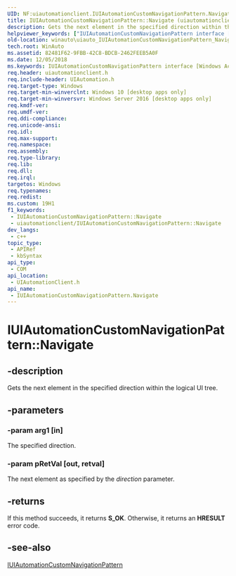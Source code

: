 ```yaml
---
UID: NF:uiautomationclient.IUIAutomationCustomNavigationPattern.Navigate
title: IUIAutomationCustomNavigationPattern::Navigate (uiautomationclient.h)
description: Gets the next element in the specified direction within the logical UI tree.
helpviewer_keywords: ["IUIAutomationCustomNavigationPattern interface [Windows Accessibility]","Navigate method","IUIAutomationCustomNavigationPattern.Navigate","IUIAutomationCustomNavigationPattern::Navigate","Navigate","Navigate method [Windows Accessibility]","Navigate method [Windows Accessibility]","IUIAutomationCustomNavigationPattern interface","uiautomationclient/IUIAutomationCustomNavigationPattern::Navigate","winauto.uiauto_IUIAutomationCustomNavigationPattern_Navigate"]
old-location: winauto\uiauto_IUIAutomationCustomNavigationPattern_Navigate.htm
tech.root: WinAuto
ms.assetid: 82481F62-9FBB-42C8-BDCB-2462FEEB5A0F
ms.date: 12/05/2018
ms.keywords: IUIAutomationCustomNavigationPattern interface [Windows Accessibility],Navigate method, IUIAutomationCustomNavigationPattern.Navigate, IUIAutomationCustomNavigationPattern::Navigate, Navigate, Navigate method [Windows Accessibility], Navigate method [Windows Accessibility],IUIAutomationCustomNavigationPattern interface, uiautomationclient/IUIAutomationCustomNavigationPattern::Navigate, winauto.uiauto_IUIAutomationCustomNavigationPattern_Navigate
req.header: uiautomationclient.h
req.include-header: UIAutomation.h
req.target-type: Windows
req.target-min-winverclnt: Windows 10 [desktop apps only]
req.target-min-winversvr: Windows Server 2016 [desktop apps only]
req.kmdf-ver: 
req.umdf-ver: 
req.ddi-compliance: 
req.unicode-ansi: 
req.idl: 
req.max-support: 
req.namespace: 
req.assembly: 
req.type-library: 
req.lib: 
req.dll: 
req.irql: 
targetos: Windows
req.typenames: 
req.redist: 
ms.custom: 19H1
f1_keywords:
 - IUIAutomationCustomNavigationPattern::Navigate
 - uiautomationclient/IUIAutomationCustomNavigationPattern::Navigate
dev_langs:
 - c++
topic_type:
 - APIRef
 - kbSyntax
api_type:
 - COM
api_location:
 - UIAutomationClient.h
api_name:
 - IUIAutomationCustomNavigationPattern.Navigate
---
```


# IUIAutomationCustomNavigationPattern::Navigate


## -description

Gets the next element in the specified direction within the logical UI tree.

## -parameters

### -param arg1 [in]

The specified direction.

### -param pRetVal [out, retval]

The next element as specified by the <i>direction</i> parameter.

## -returns

If this method succeeds, it returns <b xmlns:loc="http://microsoft.com/wdcml/l10n">S_OK</b>. Otherwise, it returns an <b xmlns:loc="http://microsoft.com/wdcml/l10n">HRESULT</b> error code.

## -see-also

<a href="https://docs.microsoft.com/windows/desktop/api/uiautomationclient/nn-uiautomationclient-iuiautomationcustomnavigationpattern">IUIAutomationCustomNavigationPattern</a>

